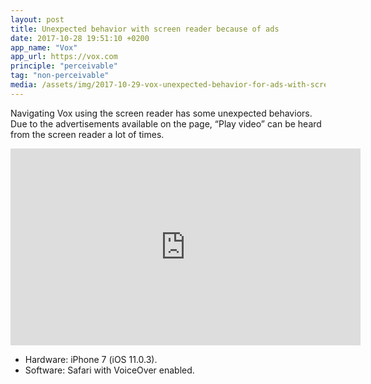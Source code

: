```yaml
---
layout: post
title: Unexpected behavior with screen reader because of ads
date: 2017-10-28 19:51:10 +0200
app_name: "Vox"
app_url: https://vox.com
principle: "perceivable"
tag: "non-perceivable"
media: /assets/img/2017-10-29-vox-unexpected-behavior-for-ads-with-screen-reader.jpg
---
```


Navigating Vox using the screen reader has some unexpected behaviors. Due to the advertisements available on the page, “Play video” can be heard from the screen reader a lot of times.

<div class="post-video">
  <iframe width="560" height="315" src="https://www.youtube.com/embed/OAI75HyiVVQ" frameborder="0" gesture="media" allowfullscreen></iframe>
</div>

* Hardware: iPhone 7 (iOS 11.0.3).
* Software: Safari with VoiceOver enabled.

